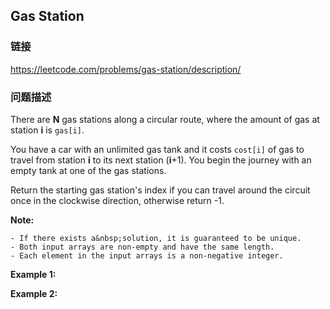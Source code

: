 ## Gas Station  
### 链接  
https://leetcode.com/problems/gas-station/description/  
### 问题描述
There are **N** gas stations along a circular route, where the amount of gas at station **i** is `gas[i]`.

You have a car with an unlimited gas tank and it costs `cost[i]` of gas to travel from station **i** to its next station (**i**+1). You begin the journey with an empty tank at one of the gas stations.

Return the starting gas station&#39;s index if you can travel around the circuit once in the clockwise direction, otherwise return -1.

**Note:**

	- If there exists a&nbsp;solution, it is guaranteed to be unique.
	- Both input arrays are non-empty and have the same length.
	- Each element in the input arrays is a non-negative integer.

**Example 1:**

**Example 2:**
